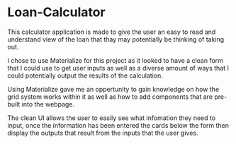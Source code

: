 # Loan-Calculator

This calculator application is made to give the user an easy to read and understand view of the loan that thay may potentially be thinking of taking out.

I chose to use Materialize for this project as it looked to have a clean form that I could use to get user inputs as well as a diverse amount of ways that I could potentially output the results of the calculation.

Using Materialize gave me an oppertunity to gain knowledge on how the grid system works within it as well as how to add components that are pre-built into the webpage.

The clean UI allows the user to easily see what infomation they need to input, once the information has been entered the cards below the form then display the outputs that result from the inputs that the user gives.



